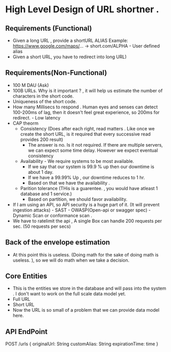 # High Level Design of URL shortner . 

## Requirements (Functional)
- Given a long URL , provide a shortURL ALIAS Example: https://www.google.com/maps/... -> short.com/ALPHA
      - User defined alias
- Given a short URL, you have to redirect into long URL)

## Requirements(Non-Functional)
- 100 M DAU (Ask)
- 100B URLs. Why is it important ? , it will help us estimate the number of characters in the short code.
- Uniqueness of the short code. 
- How many Millisecs to respond . Human eyes and senses can detect 100-200ms of lag, then it doesn't feel great experience, so 200ms for redirect. - Low latency
- CAP theorm
    - Consistency (Does after each right, read matters . Like once we create the short URL, is it required that every successive read provides 200 result)
        - The answer is no. Is it not required. If there are multiple servers, we can expect some time delay. However we expect eventual consistency
    - Availability - We require systems to be most available.
        - If we say that our system is 99.9 % up then our downtime is about 1 day.
        - If we have a 99.99% Up , our downtime reduces to 1 hr.
        - Based on that we have the availability .
    - Parition tolerance (THis is a guarentee. , you would have atleast 1 database and 1 service.)
        - Based on partition, we should favor availability.
- If I am using an API, so API security is a huge part of it. (It will prevent ingestion attacks)
        - SAST
        - OWASP(Open-api or swagger spec)
        - Dynamic Scan or conformance scan .
- We have to ratelimit the api , A single Box can handle 200 requests per sec. (50 requests per secs) 

## Back of the envelope estimation
- At this point this is useless. (Doing math for the sake of doing math is useless. ), so we will do math when we take a decision. 

## Core Entities
- This is the entities we store in the database and will pass into the system . I don't want to work on the full scale data model yet.
- Full URL
- Short URL
- Now the URL is so small of a problem that we can provide data model here.

## API EndPoint

POST /urls
{
      originalUrl: String
      customAlias: String
      expirationTime: time
}

